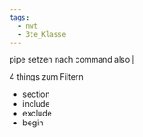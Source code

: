 ```yaml
---
tags:
  - nwt
  - 3te_Klasse
---
```

pipe setzen nach command also | 

4 things zum Filtern
- section 
- include 
- exclude
- begin